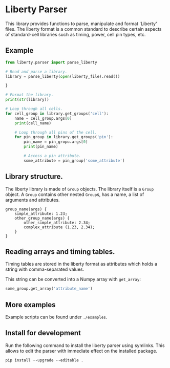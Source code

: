 # Liberty Parser

This library provides functions to parse, manipulate and format 'Liberty' files.
The liberty format is a common standard to describe certain aspects of standard-cell libraries such as timing, power, cell pin types, etc.

## Example


```python
from liberty.parser import parse_liberty

# Read and parse a library.
library = parse_liberty(open(liberty_file).read())

}

# Format the library.
print(str(library))

# Loop through all cells.
for cell_group in library.get_groups('cell'):
    name = cell_group.args[0]
    print(cell_name)

    # Loop through all pins of the cell.
    for pin_group in library.get_groups('pin'):
        pin_name = pin_gropu.args[0]
        print(pin_name)

        # Access a pin attribute.
        some_attribute = pin_group['some_attribute']

```

## Library structure.

The liberty library is made of `Group` objects.
The library itself is a `Group` object. A `Group` contains
other nested `Group`s, has a name, a list of arguments and
attributes.

```liberty
group_name(args) {
    simple_attribute: 1.23;
    other_group_name(args) {
        other_simple_attribute: 2.34;
        complex_attribute (1.23, 2.34);
    }
}
```

## Reading arrays and timing tables.

Timing tables are stored in the liberty format as attributes which holds a string with comma-separated values.

This string can be converted into a Numpy array with `get_array`:
```python
some_group.get_array('attribute_name')
```

## More examples

Example scripts can be found under `./examples`.

## Install for development

Run the following command to install the liberty parser using symlinks. This allows to edit the parser with immediate effect on the installed package.
```
pip install --upgrade --editable .
```

